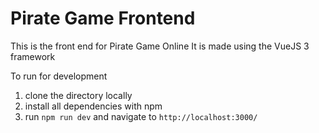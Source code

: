 # Pirate Game Frontend
This is the front end for Pirate Game Online
It is made using the VueJS 3 framework

To run for development
1. clone the directory locally
2. install all dependencies with npm
3. run `npm run dev` and navigate to `http://localhost:3000/`
